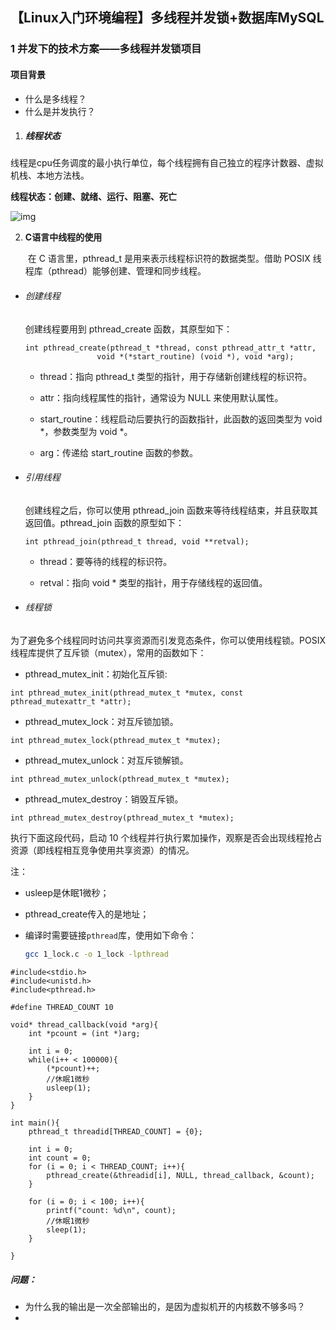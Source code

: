 ## 【Linux入门环境编程】多线程并发锁+数据库MySQL

### 1 并发下的技术方案——多线程并发锁项目

#### 项目背景

- 什么是多线程？
- 什么是并发执行？

1. ##### 线程状态 

线程是cpu任务调度的最小执行单位，每个线程拥有自己独立的程序计数器、虚拟机栈、本地方法栈。 

**线程状态：创建、就绪、运行、阻塞、死亡**

![img](https://cdn.nlark.com/yuque/0/2024/png/22811459/1714393304366-061ec09e-e96b-4fff-85b6-4b5c503f4cad.png?x-oss-process=image%2Fwatermark%2Ctype_d3F5LW1pY3JvaGVp%2Csize_19%2Ctext_5Zu-54G16K--5aCC%2Ccolor_FFFFFF%2Cshadow_50%2Ct_80%2Cg_se%2Cx_10%2Cy_10)

2. **C语言中线程的使用**

   ​	在 C 语言里，pthread_t 是用来表示线程标识符的数据类型。借助 POSIX 线程库（pthread）能够创建、管理和同步线程。

- ######  创建线程

  创建线程要用到 pthread_create 函数，其原型如下：

  ```
  int pthread_create(pthread_t *thread, const pthread_attr_t *attr,
                  void *(*start_routine) (void *), void *arg);
  ```

  - thread：指向 pthread_t 类型的指针，用于存储新创建线程的标识符。

  - attr：指向线程属性的指针，通常设为 NULL 来使用默认属性。

  - start_routine：线程启动后要执行的函数指针，此函数的返回类型为 void *，参数类型为 void *。

  - arg：传递给 start_routine 函数的参数。

- ###### 引用线程

  创建线程之后，你可以使用 pthread_join 函数来等待线程结束，并且获取其返回值。pthread_join 函数的原型如下：

  ```
  int pthread_join(pthread_t thread, void **retval);
  ```

  - thread：要等待的线程的标识符。

  - retval：指向 void * 类型的指针，用于存储线程的返回值。

- ###### 线程锁

​	为了避免多个线程同时访问共享资源而引发竞态条件，你可以使用线程锁。POSIX 线程库提供了互斥锁（mutex），常用的函数如下：

 - pthread_mutex_init：初始化互斥锁:

```
int pthread_mutex_init(pthread_mutex_t *mutex, const pthread_mutexattr_t *attr);
```

- pthread_mutex_lock：对互斥锁加锁。

```
int pthread_mutex_lock(pthread_mutex_t *mutex);
```

- pthread_mutex_unlock：对互斥锁解锁。

```
int pthread_mutex_unlock(pthread_mutex_t *mutex);
```

- pthread_mutex_destroy：销毁互斥锁。

```
int pthread_mutex_destroy(pthread_mutex_t *mutex);
```

执行下面这段代码，启动 10 个线程并行执行累加操作，观察是否会出现线程抢占资源（即线程相互竞争使用共享资源）的情况。

注：

- usleep是休眠1微秒；

- pthread_create传入的是地址；

- 编译时需要链接`pthread`库，使用如下命令：

  ```sh
  gcc 1_lock.c -o 1_lock -lpthread
  ```

```
#include<stdio.h>
#include<unistd.h>
#include<pthread.h>

#define THREAD_COUNT 10

void* thread_callback(void *arg){
    int *pcount = (int *)arg;
    
    int i = 0;
    while(i++ < 100000){
        (*pcount)++;
        //休眠1微秒
        usleep(1);
    }
}

int main(){
    pthread_t threadid[THREAD_COUNT] = {0};

    int i = 0;
    int count = 0;
    for (i = 0; i < THREAD_COUNT; i++){
        pthread_create(&threadid[i], NULL, thread_callback, &count);
    }

    for (i = 0; i < 100; i++){
        printf("count: %d\n", count);
        //休眠1微秒
        sleep(1);
    }

}
```

##### 问题：

- 为什么我的输出是一次全部输出的，是因为虚拟机开的内核数不够多吗？
- 



